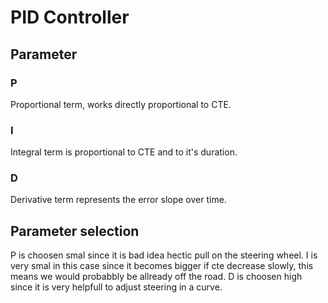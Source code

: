# PID Controller

## Parameter

### P
Proportional term, works directly proportional to CTE.

### I
Integral term is proportional to CTE and to it's duration.

### D
Derivative term represents the error slope over time.


## Parameter selection

P is choosen smal since it is bad idea hectic pull on the steering wheel.
I is very smal in this case since it becomes bigger if cte decrease slowly, this means we would probabbly be allready off the road.
D is choosen high since it is very helpfull to adjust steering in a curve.